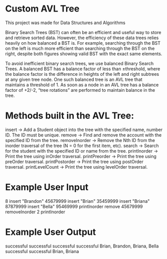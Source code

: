 # Custom AVL Tree

This project was made for Data Structures and Algorithms

Binary Search Trees (BST) can often be an efficient and useful way to store and retrieve sorted data. However, the efficiency of these data trees relies heavily on how balanced a BST is. For example, searching through the BST on the left is much more efficient than searching through the BST on the right, despite both figures showing valid BST with the exact same elements.

To avoid inefficient binary search trees, we use balanced Binary Search Trees. A balanced BST has a balance factor of less than ±threshold, where the balance factor is the difference in heights of the left and right subtrees at any given tree node. One such balanced tree is an AVL tree that maintains a threshold of 1. As soon as a node in an AVL tree has a balance factor of +2/-2, “tree rotations” are performed to maintain balance in the tree.

# Methods built in the AVL Tree:

insert    	     ->   Add a Student object into the tree with the specified name, number ID. The ID must be unique.
remove	         ->   Find and remove the account with the specified ID from the tree.
removeInorder	   ->   Remove the Nth ID from the inorder traversal of the tree (N = 0 for the first item, etc).
search	         ->   Search for the student with the specified ID or name from the tree.
printInorder	   ->   Print the tree using inOrder traversal.
printPreorder	   ->   Print the tree using preOrder traversal.
printPostorder	 ->   Print the tree using postOrder traversal.
printLevelCount	 ->   Print the tree using levelOrder traversal.

# Example User Input

8 
insert "Brandon" 45679999 
insert "Brian" 35459999 
insert "Briana" 87879999 
insert "Bella" 95469999 
printInorder 
remove 45679999 
removeInorder 2 
printInorder

# Example User Output

successful 
successful 
successful 
successful 
Brian, Brandon, Briana, Bella 
successful 
successful 
Brian, Briana

